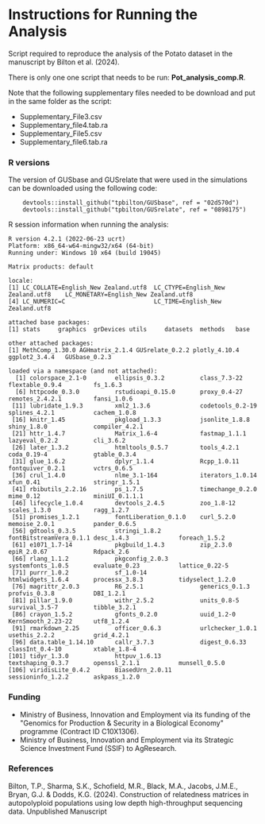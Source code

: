 # Instructions for Running the Analysis

Script required to reproduce the analysis of the Potato dataset in the manuscript by Bilton et al. (2024).

There is only one one script that needs to be run: **Pot_analysis_comp.R**.

Note that the following supplementary files needed to be download and put in the same folder as the script:

- Supplementary_File3.csv
- Supplementary_file4.tab.ra
- Supplementary_File5.csv
- Supplementary_file6.tab.ra

### R versions

The version of GUSbase and GUSrelate that were used in the simulations can be downloaded using the following code:

```
    devtools::install_github("tpbilton/GUSbase", ref = "02d570d")
    devtools::install_github("tpbilton/GUSrelate", ref = "0898175")
```

R session information when running the analysis:

```
R version 4.2.1 (2022-06-23 ucrt)
Platform: x86_64-w64-mingw32/x64 (64-bit)
Running under: Windows 10 x64 (build 19045)

Matrix products: default

locale:
[1] LC_COLLATE=English_New Zealand.utf8  LC_CTYPE=English_New Zealand.utf8    LC_MONETARY=English_New Zealand.utf8
[4] LC_NUMERIC=C                         LC_TIME=English_New Zealand.utf8    

attached base packages:
[1] stats     graphics  grDevices utils     datasets  methods   base     

other attached packages:
[1] MethComp_1.30.0 AGHmatrix_2.1.4 GUSrelate_0.2.2 plotly_4.10.4   ggplot2_3.4.4   GUSbase_0.2.3  

loaded via a namespace (and not attached):
  [1] colorspace_2.1-0        ellipsis_0.3.2          class_7.3-22            flextable_0.9.4         fs_1.6.3               
  [6] httpcode_0.3.0          rstudioapi_0.15.0       proxy_0.4-27            remotes_2.4.2.1         fansi_1.0.6            
 [11] lubridate_1.9.3         xml2_1.3.6              codetools_0.2-19        splines_4.2.1           cachem_1.0.8           
 [16] knitr_1.45              pkgload_1.3.3           jsonlite_1.8.8          shiny_1.8.0             compiler_4.2.1         
 [21] httr_1.4.7              Matrix_1.6-4            fastmap_1.1.1           lazyeval_0.2.2          cli_3.6.2              
 [26] later_1.3.2             htmltools_0.5.7         tools_4.2.1             coda_0.19-4             gtable_0.3.4           
 [31] glue_1.6.2              dplyr_1.1.4             Rcpp_1.0.11             fontquiver_0.2.1        vctrs_0.6.5            
 [36] crul_1.4.0              nlme_3.1-164            iterators_1.0.14        xfun_0.41               stringr_1.5.1          
 [41] rbibutils_2.2.16        ps_1.7.5                timechange_0.2.0        mime_0.12               miniUI_0.1.1.1         
 [46] lifecycle_1.0.4         devtools_2.4.5          zoo_1.8-12              scales_1.3.0            ragg_1.2.7             
 [51] promises_1.2.1          fontLiberation_0.1.0    curl_5.2.0              memoise_2.0.1           pander_0.6.5           
 [56] gdtools_0.3.5           stringi_1.8.2           fontBitstreamVera_0.1.1 desc_1.4.3              foreach_1.5.2          
 [61] e1071_1.7-14            pkgbuild_1.4.3          zip_2.3.0               epiR_2.0.67             Rdpack_2.6             
 [66] rlang_1.1.2             pkgconfig_2.0.3         systemfonts_1.0.5       evaluate_0.23           lattice_0.22-5         
 [71] purrr_1.0.2             sf_1.0-14               htmlwidgets_1.6.4       processx_3.8.3          tidyselect_1.2.0       
 [76] magrittr_2.0.3          R6_2.5.1                generics_0.1.3          profvis_0.3.8           DBI_1.2.1              
 [81] pillar_1.9.0            withr_2.5.2             units_0.8-5             survival_3.5-7          tibble_3.2.1           
 [86] crayon_1.5.2            gfonts_0.2.0            uuid_1.2-0              KernSmooth_2.23-22      utf8_1.2.4             
 [91] rmarkdown_2.25          officer_0.6.3           urlchecker_1.0.1        usethis_2.2.2           grid_4.2.1             
 [96] data.table_1.14.10      callr_3.7.3             digest_0.6.33           classInt_0.4-10         xtable_1.8-4           
[101] tidyr_1.3.0             httpuv_1.6.13           textshaping_0.3.7       openssl_2.1.1           munsell_0.5.0          
[106] viridisLite_0.4.2       BiasedUrn_2.0.11        sessioninfo_1.2.2       askpass_1.2.0          
```

### Funding

-   Ministry of Business, Innovation and Employment via its funding of the "Genomics for Production & Security in a Biological Economy" programme (Contract ID C10X1306).
-   Ministry of Business, Innovation and Employment via its Strategic Science Investment Fund (SSIF) to AgResearch.

### References

Bilton, T.P., Sharma, S.K., Schofield, M.R., Black, M.A., Jacobs, J.M.E., Bryan, G.J. & Dodds, K.G. (2024). Construction of relatedness matrices in autopolyploid populations using low depth high-throughput sequencing data. Unpublished Manuscript
